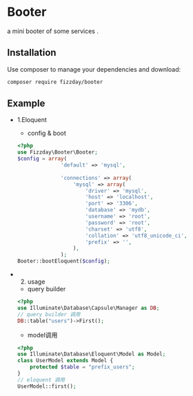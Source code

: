 Booter
=======
a mini booter of some services .

Installation
------------

Use composer to manage your dependencies and download:

```bash
composer require fizzday/booter
```

Example
-------

- 1.Eloquent  
    - config & boot
    ```php
    <?php
    use Fizzday\Booter\Booter;
    $config = array(
                  'default' => 'mysql',
              
                  'connections' => array(
                      'mysql' => array(
                          'driver' => 'mysql',
                          'host' => 'localhost',
                          'port' => '3306',
                          'database' => 'mydb',
                          'username' => 'root',
                          'password' => 'root',
                          'charset' => 'utf8',
                          'collation' => 'utf8_unicode_ci',
                          'prefix' => '',
                      ),
                  );
    Booter::bootEloquent($config);
    ```
- 2. usage   
    - query builder
    ```php
    <?php
    use Illuminate\Database\Capsule\Manager as DB;
    // query builder 调用
    DB::table("users")->First();
    ```

    - model调用
    ```php
    <?php
    use Illuminate\Database\Eloquent\Model as Model;
    class UserModel extends Model {
        protected $table = "prefix_users";
    }
    // eloquent 调用
    UserModel::first();
    ```


    